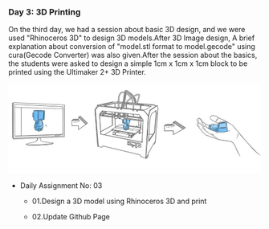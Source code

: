 ### Day 3:  3D Printing

On the third day, we had a session about basic 3D design, and we were used "Rhinoceros 3D" to design 3D models.After 3D Image design, A brief explanation about conversion of "model.stl format to model.gecode" using cura(Gecode Converter) was also given.After the session about the basics, the students were asked to design a simple 1cm x 1cm x 1cm block to be printed using the Ultimaker 2+ 3D Printer.

<img src="workflow.jpg">

- Daily Assignment No: 03

  - 01.Design a 3D model using Rhinoceros 3D and print

  - 02.Update Github Page

